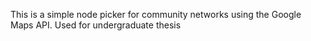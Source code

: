 This is a simple node picker for community networks using the Google Maps API.
Used for undergraduate thesis
